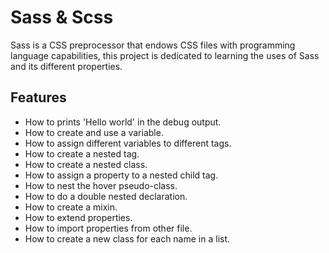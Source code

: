 # Sass & Scss

Sass is a CSS preprocessor that endows CSS files with programming language capabilities, this project is dedicated to learning the uses of Sass and its different properties.

## Features

- How to prints 'Hello world' in the debug output.
- How to create and use a variable.
- How to assign different variables to different tags.
- How to create a nested tag.
- How to create a nested class.
- How to assign a property to a nested child tag.
- How to nest the hover pseudo-class.
- How to do a double nested declaration.
- How to create a mixin.
- How to extend properties.
- How to import properties from other file.
- How to create a new class for each name in a list.
